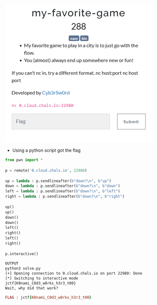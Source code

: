 ![](../Images/Pasted%20image%2020230419151225.png)

- Using a python script got the flag
```python
from pwn import *
 
p = remote('0.cloud.chals.io', 22980)

up = lambda : p.sendlineafter(b"down?\n", b"up")
down = lambda : p.sendlineafter(b"down?\n", b"down")
left = lambda : p.sendlineafter(b"down?\n", b"left")
right = lambda : p.sendlineafter(b"down?\n", b"right")

up()
up()
down()
down()
left()
right()
left()
right()

p.interactive()
```
``` 
OUTPUT
python3 solve.py
[+] Opening connection to 0.cloud.chals.io on port 22980: Done
[*] Switching to interactive mode
jctf{K0nami_C0d3_w0rks_h3r3_t00}
Wait, why did that work?
```

```ruby
FLAG : jctf{K0nami_C0d3_w0rks_h3r3_t00}
```